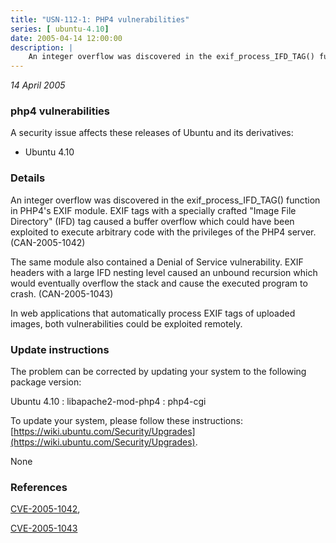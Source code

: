 ```yaml
---
title: "USN-112-1: PHP4 vulnerabilities"
series: [ ubuntu-4.10]
date: 2005-04-14 12:00:00
description: |
    An integer overflow was discovered in the exif_process_IFD_TAG() function in PHP4&#39;s EXIF module. EXIF tags with a specially crafted &quot;Image File Directory&quot; (IFD) tag caused a buffer overflow which could have been exploited to execute arbitrary code with the privileges of the PHP4 server. (CAN-2005-1042)
--- 
```

 
 

*14 April 2005*

### php4 vulnerabilities

A security issue affects these releases of Ubuntu and its derivatives:

* Ubuntu 4.10

### Details

An integer overflow was discovered in the exif_process_IFD_TAG() function in PHP4&#39;s EXIF module. EXIF tags with a specially crafted &quot;Image File Directory&quot; (IFD) tag caused a buffer overflow which could have been exploited to execute arbitrary code with the privileges of the PHP4 server. (CAN-2005-1042)

The same module also contained a Denial of Service vulnerability. EXIF headers with a large IFD nesting level caused an unbound recursion which would eventually overflow the stack and cause the executed program to crash. (CAN-2005-1043)

In web applications that automatically process EXIF tags of uploaded images, both vulnerabilities could be exploited remotely.

### Update instructions

The problem can be corrected by updating your system to the following package version:

Ubuntu 4.10
 : libapache2-mod-php4 
 : php4-cgi 

To update your system, please follow these instructions: [https://wiki.ubuntu.com/Security/Upgrades](https://wiki.ubuntu.com/Security/Upgrades).

None

### References

 
 [CVE-2005-1042](http://people.ubuntu.com/~ubuntu-security/cve/CVE-2005-1042), 

 [CVE-2005-1043](http://people.ubuntu.com/~ubuntu-security/cve/CVE-2005-1043)
 

